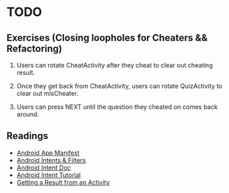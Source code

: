 TODO
======

## Exercises (Closing loopholes for Cheaters && Refactoring)

1. Users can rotate CheatActivity after they cheat to clear out cheating result. 

2. Once they get back from CheatActivity, users can rotate QuizActivity to clear out mIsCheater.

3. Users can press NEXT until the question they cheated on comes back around.



## Readings
* [Android App Manifest](https://developer.android.com/guide/topics/manifest/manifest-intro.html)
* [Android Intents & Filters](https://developer.android.com/guide/components/intents-filters.html)
* [Android Intent Doc](https://developer.android.com/reference/android/content/Intent.html)
* [Android Intent Tutorial](http://www.vogella.com/tutorials/AndroidIntent/article.html)
* [Getting a Result from an Activity](https://developer.android.com/training/basics/intents/result.html)
